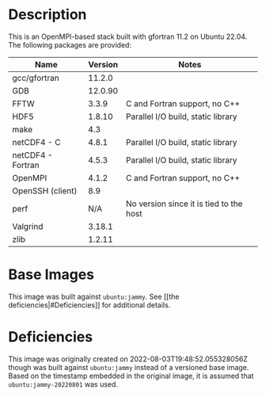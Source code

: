 # Description
This is an OpenMPI-based stack built with gfortran 11.2 on Ubuntu 22.04.  The
following packages are provided:

| Name | Version | Notes |
| --- | --- | --- |
| gcc/gfortran | 11.2.0 | |
| GDB | 12.0.90 | |
| FFTW | 3.3.9 | C and Fortran support, no C++ |
| HDF5 | 1.8.10 | Parallel I/O build, static library |
| make | 4.3 | |
| netCDF4 - C | 4.8.1 | Parallel I/O build, static library |
| netCDF4 - Fortran | 4.5.3 | Parallel I/O build, static library |
| OpenMPI | 4.1.2 | C and Fortran support, no C++ |
| OpenSSH (client) | 8.9 | |
| perf | N/A | No version since it is tied to the host |
| Valgrind | 3.18.1 | |
| zlib | 1.2.11 | |

# Base Images
This image was built against `ubuntu:jammy`.  See [[the
deficiencies|#Deficiencies]] for additional details.

# Deficiencies
This image was originally created on 2022-08-03T19:48:52.055328056Z though was
built against `ubuntu:jammy` instead of a versioned base image.  Based on the
timestamp embedded in the original image, it is assumed that
`ubuntu:jammy-20220801` was used.
